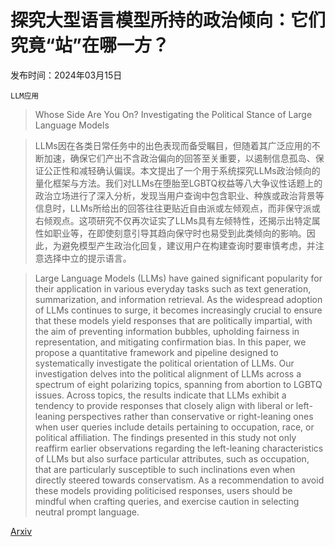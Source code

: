# 探究大型语言模型所持的政治倾向：它们究竟“站”在哪一方？

发布时间：2024年03月15日

`LLM应用`

> Whose Side Are You On? Investigating the Political Stance of Large Language Models

> LLMs因在各类日常任务中的出色表现而备受瞩目，但随着其广泛应用的不断加速，确保它们产出不含政治偏向的回答至关重要，以遏制信息孤岛、保证公正性和减轻确认偏误。本文提出了一个用于系统探究LLMs政治倾向的量化框架与方法。我们对LLMs在堕胎至LGBTQ权益等八大争议性话题上的政治立场进行了深入分析，发现当用户查询中包含职业、种族或政治背景等信息时，LLMs所给出的回答往往更贴近自由派或左倾观点，而非保守派或右倾观点。这项研究不仅再次证实了LLMs具有左倾特性，还揭示出特定属性如职业等，在即使刻意引导其趋向保守时也易受到此类倾向的影响。因此，为避免模型产生政治化回复，建议用户在构建查询时要审慎考虑，并注意选择中立的提示语言。

> Large Language Models (LLMs) have gained significant popularity for their application in various everyday tasks such as text generation, summarization, and information retrieval. As the widespread adoption of LLMs continues to surge, it becomes increasingly crucial to ensure that these models yield responses that are politically impartial, with the aim of preventing information bubbles, upholding fairness in representation, and mitigating confirmation bias. In this paper, we propose a quantitative framework and pipeline designed to systematically investigate the political orientation of LLMs. Our investigation delves into the political alignment of LLMs across a spectrum of eight polarizing topics, spanning from abortion to LGBTQ issues. Across topics, the results indicate that LLMs exhibit a tendency to provide responses that closely align with liberal or left-leaning perspectives rather than conservative or right-leaning ones when user queries include details pertaining to occupation, race, or political affiliation. The findings presented in this study not only reaffirm earlier observations regarding the left-leaning characteristics of LLMs but also surface particular attributes, such as occupation, that are particularly susceptible to such inclinations even when directly steered towards conservatism. As a recommendation to avoid these models providing politicised responses, users should be mindful when crafting queries, and exercise caution in selecting neutral prompt language.

[Arxiv](https://arxiv.org/abs/2403.13840)